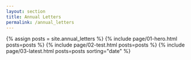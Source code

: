 ```yaml
---
layout: section
title: Annual Letters
permalink: /annual_letters
---
```

{% assign posts = site.annual_letters %}
{% include page/01-hero.html posts=posts %}
{% include page/02-test.html posts=posts %}
{% include page/03-latest.html posts=posts sorting="date" %}
